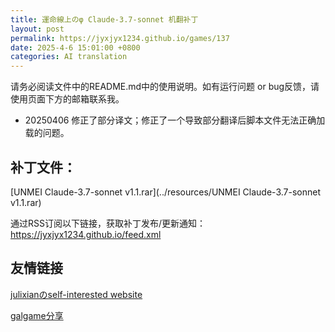 ```yaml
---
title: 運命線上のφ Claude-3.7-sonnet 机翻补丁
layout: post
permalink: https://jyxjyx1234.github.io/games/137
date: 2025-4-6 15:01:00 +0800
categories: AI translation
---
```



请务必阅读文件中的README.md中的使用说明。如有运行问题 or bug反馈，请使用页面下方的邮箱联系我。

- 20250406 修正了部分译文；修正了一个导致部分翻译后脚本文件无法正确加载的问题。

## 补丁文件：

[UNMEI Claude-3.7-sonnet v1.1.rar](../resources/UNMEI Claude-3.7-sonnet v1.1.rar)

 

通过RSS订阅以下链接，获取补丁发布/更新通知：https://jyxjyx1234.github.io/feed.xml

## 友情链接

[julixianのself-interested website](https://julixian-siw.worldsystem.top/) 

[galgame分享](https://t.me/galgpt)